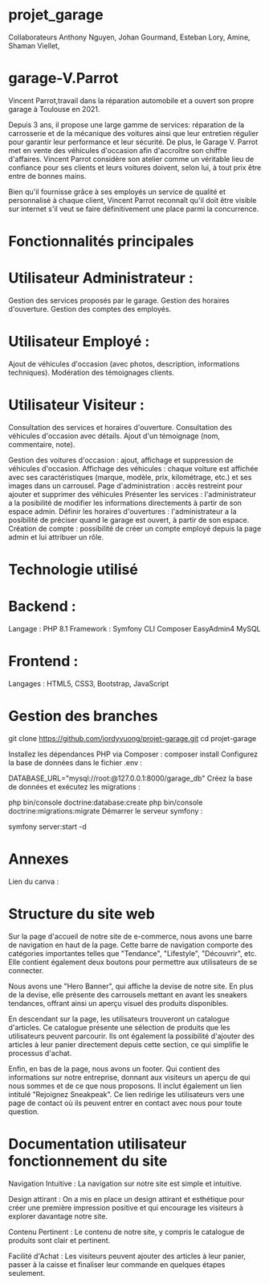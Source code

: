 # projet_garage
Collaborateurs
Anthony Nguyen,
Johan Gourmand,
Esteban Lory,
Amine,
Shaman Viellet,
# garage-V.Parrot
Vincent Parrot,travail dans la réparation automobile et a ouvert son propre garage à Toulouse en 2021.

Depuis 3 ans, il propose une large gamme de services: réparation de la carrosserie et de la mécanique des voitures ainsi que leur entretien régulier pour garantir leur performance et leur sécurité. De plus, le Garage V. Parrot met en vente des véhicules d'occasion afin d'accroître son chiffre d'affaires.
Vincent Parrot considère son atelier comme un véritable lieu de confiance pour ses clients et leurs voitures doivent, selon lui, à tout prix être entre de bonnes mains.

Bien qu'il fournisse grâce à ses employés un service de qualité et personnalisé à chaque client, Vincent Parrot reconnaît qu'il doit être visible sur internet s'il veut se faire définitivement une place parmi la concurrence.

# Fonctionnalités principales
# Utilisateur Administrateur :
Gestion des services proposés par le garage.
Gestion des horaires d'ouverture.
Gestion des comptes des employés.
# Utilisateur Employé :
Ajout de véhicules d'occasion (avec photos, description, informations techniques).
Modération des témoignages clients.
# Utilisateur Visiteur :
Consultation des services et horaires d'ouverture.
Consultation des véhicules d'occasion avec détails.
Ajout d'un témoignage (nom, commentaire, note).

Gestion des voitures d'occasion : ajout, affichage et suppression de véhicules d'occasion.
Affichage des véhicules : chaque voiture est affichée avec ses caractéristiques (marque, modèle, prix, kilométrage, etc.) et ses images dans un carrousel.
Page d'administration : accès restreint pour ajouter et supprimer des véhicules
Présenter les services : l'administrateur a la posibilité de modifier les informations directements à partir de son espace admin.
Définir les horaires d'ouvertures : l'administrateur a la posibilité de préciser quand le garage est ouvert, à partir de son espace.
Création de compte : possibilité de créer un compte employé depuis la page admin et lui attribuer un rôle.
# Technologie utilisé
# Backend :
Langage : PHP 8.1
Framework : Symfony CLI
Composer
EasyAdmin4
MySQL
# Frontend :
Langages : HTML5, CSS3, Bootstrap, JavaScript

# Gestion des branches
git clone https://github.com/jordyvuong/projet-garage.git
cd projet-garage

Installez les dépendances PHP via Composer :
composer install
Configurez la base de données dans le fichier .env :

DATABASE_URL="mysql://root:@127.0.0.1:8000/garage_db"
Créez la base de données et exécutez les migrations :

php bin/console doctrine:database:create
php bin/console doctrine:migrations:migrate
Démarrer le serveur symfony :

symfony server:start -d
# Annexes
Lien du canva :

# Structure du site web
Sur la page d'accueil de notre site de e-commerce, nous avons une barre de navigation en haut de la page. Cette barre de navigation comporte des catégories importantes telles que "Tendance", "Lifestyle", "Découvrir", etc. Elle contient également deux boutons pour permettre aux utilisateurs de se connecter.

Nous avons une "Hero Banner", qui affiche la devise de notre site. En plus de la devise, elle présente des carrousels mettant en avant les sneakers tendances, offrant ainsi un aperçu visuel des produits disponibles.

En descendant sur la page, les utilisateurs trouveront un catalogue d'articles. Ce catalogue présente une sélection de produits que les utilisateurs peuvent parcourir. Ils ont également la possibilité d'ajouter des articles à leur panier directement depuis cette section, ce qui simplifie le processus d'achat.

Enfin, en bas de la page, nous avons un footer. Qui contient des informations sur notre entreprise, donnant aux visiteurs un aperçu de qui nous sommes et de ce que nous proposons. Il inclut également un lien intitulé "Rejoignez Sneakpeak". Ce lien redirige les utilisateurs vers une page de contact où ils peuvent entrer en contact avec nous pour toute question.


# Documentation utilisateur fonctionnement du site
Navigation Intuitive : La navigation sur notre site est simple et intuitive.

Design attirant : On a mis en place un design attirant et esthétique pour créer une première impression positive et qui encourage les visiteurs à explorer davantage notre site.

Contenu Pertinent : Le contenu de notre site, y compris le catalogue de produits sont clair et pertinent.

Facilité d'Achat : Les visiteurs peuvent ajouter des articles à leur panier, passer à la caisse et finaliser leur commande en quelques étapes seulement.
